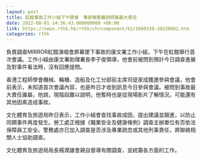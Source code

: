 ```yaml
---
layout: post
title: 紅館事故工作小組下午開會　專家稱暫難說明誰最大責任
date: 2022-08-01 14:36:43.000000000 +08:00
link: https://news.rthk.hk/rthk/ch/component/k2/1660339-20220801.htm
categories: rthk
---
```


負責調查MIRROR紅館演唱會屏幕墜下事故的康文署工作小組，下午在紅館舉行首次會議。工作小組由康文署助理署長李子俊領導，他會前被問到預計今日調查進展及對事件看法時，沒有回應提問。

香港工程師學會機械、輪機、造船及化工分部前主席司徒家成獲邀參與會議，他會前表示，未知道首次會議內容，也是昨日才收到訊息今日參與會議。被問到事故最大責任誰屬，他說，現階段難以說明，他暫時也是從現場影片了解情況，可能還有其他因素造成事故。

文化體育及旅遊局昨日表示，工作小組會查找事故成因，提出建議並跟進，以防止同類事件再度發生。勞工處正根據《職業安全及健康條例》調查主辦單位有否依法保障員工安全。警務處亦已加入調查是否涉及專業疏忽或其他刑事責任，將聯絡相關人士協助調查。

文化體育及旅遊局局長楊潤雄會親自督導有關調查，並統籌各方面的工作。
